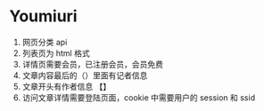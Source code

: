 # Youmiuri

1. 网页分类 api
2. 列表页为 html 格式
3. 详情页需要会员，已注册会员，会员免费
4. 文章内容最后的（）里面有记者信息
5. 文章开头有作者信息 【】
6. 访问文章详情需要登陆页面，cookie 中需要用户的 session 和 ssid